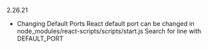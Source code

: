 2.26.21

* Changing Default Ports
React default port can be changed in node_modules/react-scripts/scripts/start.js
Search for line with DEFAULT_PORT

